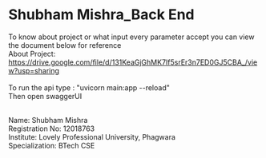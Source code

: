 # Shubham Mishra_Back End
To know about project or what input every parameter accept you can view the document below for reference<br/>
About Project: https://drive.google.com/file/d/131KeaGjGhMK7If5srEr3n7ED0GJ5CBA_/view?usp=sharing <br/><br/>
To run the api type : "uvicorn main:app --reload"<br/>
Then open swaggerUI<br/><br/>

Name: Shubham Mishra<br/>
Registration No: 12018763<br/>
Institute: Lovely Professional University, Phagwara<br/>
Specialization: BTech CSE<br/>
